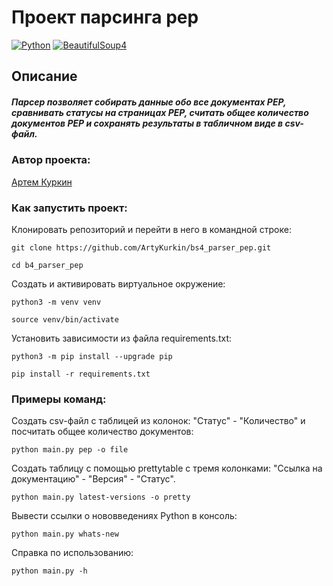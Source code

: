 # Проект парсинга pep

[![Python](https://img.shields.io/badge/-Python-464646?style=flat&logo=Python&logoColor=ffffff&color=043A6B)](https://www.python.org/)
[![BeautifulSoup4](https://img.shields.io/badge/-BeautifulSoup4-464646?style=flat&logo=BeautifulSoup4&logoColor=ffffff&color=043A6B)](https://www.crummy.com/software/BeautifulSoup/)
## Описание

##### Парсер позволяет собирать данные обо все документах PEP, сравнивать статусы на страницах PEP, считать общее количество документов PEP и сохранять результаты в табличном виде в csv-файл.


### Автор проекта:

[Артем Куркин](https://github.com/ArtyKurkin)

### Как запустить проект:
Клонировать репозиторий и перейти в него в командной строке:
```
git clone https://github.com/ArtyKurkin/bs4_parser_pep.git
```
```
cd b4_parser_pep
```
Создать и активировать виртуальное окружение:
```
python3 -m venv venv
```
```
source venv/bin/activate 
```
Установить зависимости из файла requirements.txt:
```
python3 -m pip install --upgrade pip
```
```
pip install -r requirements.txt
```

### Примеры команд:
Создать csv-файл с таблицей из колонок: "Статус" - "Количество" и посчитать общее количество документов:
```
python main.py pep -o file
```
Создать таблицу с помощью prettytable с тремя колонками: "Ссылка на документацию" - "Версия" - "Статус".
```
python main.py latest-versions -o pretty 
```
Вывести ссылки о нововведениях Python в консоль:
```
python main.py whats-new
```
Справка по использованию:
```
python main.py -h
```
